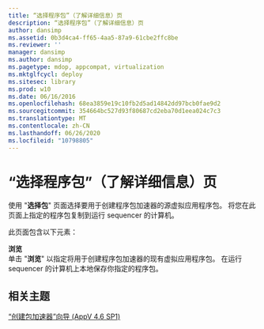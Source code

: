 ```yaml
---
title: “选择程序包”（了解详细信息）页
description: “选择程序包”（了解详细信息）页
author: dansimp
ms.assetid: 0b3d4ca4-ff65-4aa5-87a9-61cbe2ffc8be
ms.reviewer: ''
manager: dansimp
ms.author: dansimp
ms.pagetype: mdop, appcompat, virtualization
ms.mktglfcycl: deploy
ms.sitesec: library
ms.prod: w10
ms.date: 06/16/2016
ms.openlocfilehash: 68ea3859e19c10fb2d5ad14842dd97bcb0fae9d2
ms.sourcegitcommit: 354664bc527d93f80687cd2eba70d1eea024c7c3
ms.translationtype: MT
ms.contentlocale: zh-CN
ms.lasthandoff: 06/26/2020
ms.locfileid: "10798805"
---
```

# “选择程序包”（了解详细信息）页


使用 "**选择包**" 页面选择要用于创建程序包加速器的源虚拟应用程序包。 将您在此页面上指定的程序包复制到运行 sequencer 的计算机。

此页面包含以下元素：

<a href="" id="browse"></a>**浏览**  
单击 "**浏览**" 以指定将用于创建程序包加速器的现有虚拟应用程序包。 在运行 sequencer 的计算机上本地保存你指定的程序包。

## 相关主题


[“创建包加速器”向导 (AppV 4.6 SP1)](create-package-accelerator-wizard--appv-46-sp1-.md)

 

 






